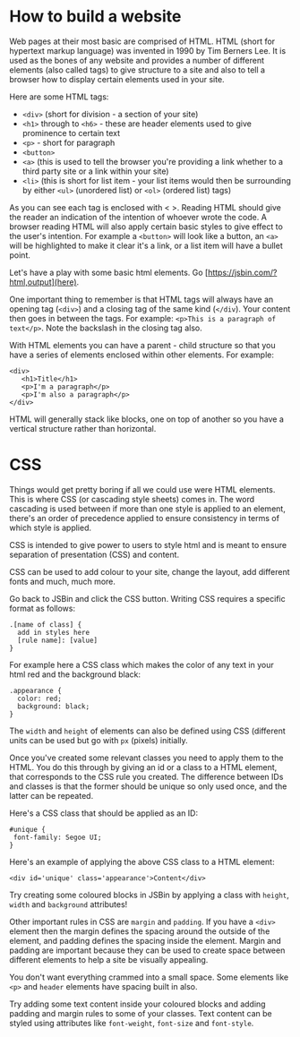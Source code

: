 # How to build a website

Web pages at their most basic are comprised of HTML. HTML (short for hypertext markup language) was invented in 1990 by Tim Berners Lee. It is used as the bones of any website and provides a number of different elements (also called tags) to give structure to a site and also to tell a browser how to display certain elements used in your site.

Here are some HTML tags:

- `<div>` (short for division - a section of your site)
- `<h1>` through to `<h6>` - these are header elements used to give prominence to certain text
- `<p>` - short for paragraph
- `<button>` 
- `<a>` (this is used to tell the browser you're providing a link whether to a third party site or a link within your site)
- `<li>` (this is short for list item - your list items would then be surrounding by either `<ul>` (unordered list) or `<ol>` (ordered list) tags)

As you can see each tag is enclosed with < >. Reading HTML should give the reader an indication of the intention of whoever
wrote the code. A browser reading HTML will also apply certain basic styles to give effect to the user's intention. For example a `<button>` will look like a button, an `<a>` will be highlighted to make it clear it's a link, or a list item will have a bullet point.

Let's have a play with some basic html elements. Go [https://jsbin.com/?html,output](here). 

One important thing to remember is that HTML tags will always have an opening tag (`<div>`) and a closing tag of the same kind (`</div`). Your content 
then goes in between the tags. For example: `<p>This is a paragraph of text</p>`. Note the backslash in the closing tag also. 

With HTML elements you can have a parent - child structure so that you have a series of elements enclosed within other elements. For example:

```
<div>
   <h1>Title</h1>
   <p>I'm a paragraph</p>
   <p>I'm also a paragraph</p>
</div>
```

HTML will generally stack like blocks, one on top of another so you have a vertical structure rather than horizontal.

# CSS

Things would get pretty boring if all we could use were HTML elements. This is where CSS (or cascading style sheets) comes in. The word cascading is used 
between if more than one style is applied to an element, there's an order of precedence applied to ensure consistency in terms of which style is applied.

CSS is intended to give power to users to style html and is meant to ensure separation of presentation (CSS) and content.

CSS can be used to add colour to your site, change the layout, add different fonts and much, much more.

Go back to JSBin and click the CSS button. Writing CSS requires a specific format as follows:

```
.[name of class] {
  add in styles here
  [rule name]: [value]
}
```

For example here a CSS class which makes the color of any text in your html red and the background black:

```
.appearance {
  color: red;
  background: black;
}
```

The `width` and `height` of elements can also be defined using CSS (different units can be used but go with `px` (pixels) initially. 

Once you've created some relevant classes you need to apply them to the HTML. You do this through by giving an id or a class to a HTML element, that corresponds to the CSS rule you created. The difference between IDs and classes is that the former should be unique so only used once, and the latter can be repeated.

Here's a CSS class that should be applied as an ID:

```
#unique {
 font-family: Segoe UI;
}
```

Here's an example of applying the above CSS class to a HTML element:

`<div id='unique' class='appearance'>Content</div>`

Try creating some coloured blocks in JSBin by applying a class with `height`, `width` and `background` attributes! 

Other important rules in CSS are `margin` and `padding`. If you have a `<div>` element then the margin defines the spacing around the outside of the element, and padding defines the spacing inside the element. Margin and padding are important because they can be used to create space between different elements to help a site be visually appealing. 

You don't want everything crammed into a small space. Some elements like `<p>` and `header` elements have spacing built in also.

Try adding some text content inside your coloured blocks and adding padding and margin rules to some of your classes. Text content can be styled using attributes like `font-weight`, `font-size` and `font-style`.

